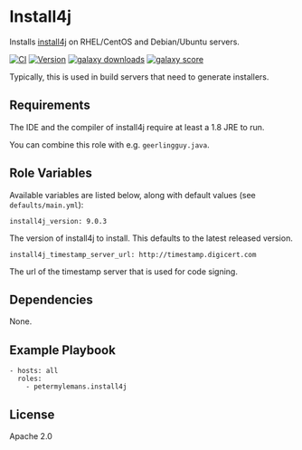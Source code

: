 Install4j
=========

Installs [install4j](https://www.ej-technologies.com/products/install4j/overview.html) on RHEL/CentOS and Debian/Ubuntu servers.

[![CI](https://github.com/petermylemans/ansible-role-install4j/workflows/CI/badge.svg)](https://github.com/petermylemans/ansible-role-install4j/actions)
[![Version](https://img.shields.io/github/v/release/petermylemans/ansible-role-install4j)](https://github.com/petermylemans/ansible-role-install4j/releases/)
[![galaxy downloads](https://img.shields.io/ansible/role/d/52985?label=galaxy%20downloads)](https://galaxy.ansible.com/petermylemans/install4j)
[![galaxy score](https://img.shields.io/ansible/quality/52985?label=galaxy%20quality%20score)](https://galaxy.ansible.com/petermylemans/install4j)

Typically, this is used in build servers that need to generate installers.

Requirements
------------

The IDE and the compiler of install4j require at least a 1.8 JRE to run.

You can combine this role with e.g. `geerlingguy.java`.

Role Variables
--------------

Available variables are listed below, along with default values (see `defaults/main.yml`):

`install4j_version: 9.0.3`

The version of install4j to install. This defaults to the latest released version.

`install4j_timestamp_server_url: http://timestamp.digicert.com`

The url of the timestamp server that is used for code signing. 

Dependencies
------------

None.

Example Playbook
----------------

```
- hosts: all
  roles:
    - petermylemans.install4j
```

License
-------

Apache 2.0
